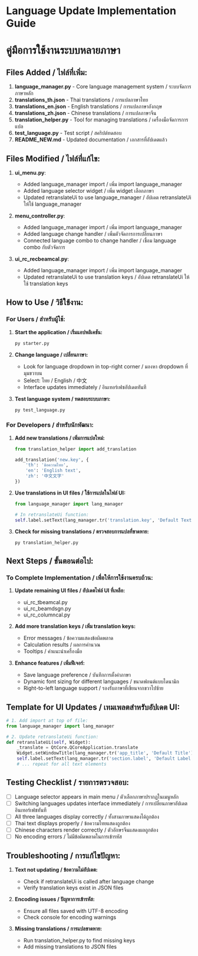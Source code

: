 # Language Update Implementation Guide
# คู่มือการใช้งานระบบหลายภาษา

## Files Added / ไฟล์ที่เพิ่ม:

1. **language_manager.py** - Core language management system / ระบบจัดการภาษาหลัก
2. **translations_th.json** - Thai translations / การแปลภาษาไทย  
3. **translations_en.json** - English translations / การแปลภาษาอังกฤษ
4. **translations_zh.json** - Chinese translations / การแปลภาษาจีน
5. **translation_helper.py** - Tool for managing translations / เครื่องมือจัดการการแปล
6. **test_language.py** - Test script / สคริปต์ทดสอบ
7. **README_NEW.md** - Updated documentation / เอกสารที่อัปเดตแล้ว

## Files Modified / ไฟล์ที่แก้ไข:

1. **ui_menu.py**:
   - Added language_manager import / เพิ่ม import language_manager
   - Added language selector widget / เพิ่ม widget เลือกภาษา
   - Updated retranslateUi to use language_manager / อัปเดต retranslateUi ให้ใช้ language_manager

2. **menu_controller.py**:
   - Added language_manager import / เพิ่ม import language_manager  
   - Added language change handler / เพิ่มตัวจัดการการเปลี่ยนภาษา
   - Connected language combo to change handler / เชื่อม language combo กับตัวจัดการ

3. **ui_rc_recbeamcal.py**:
   - Added language_manager import / เพิ่ม import language_manager
   - Updated retranslateUi to use translation keys / อัปเดต retranslateUi ให้ใช้ translation keys

## How to Use / วิธีใช้งาน:

### For Users / สำหรับผู้ใช้:

1. **Start the application / เริ่มแอปพลิเคชัน:**
   ```bash
   py starter.py
   ```

2. **Change language / เปลี่ยนภาษา:**
   - Look for language dropdown in top-right corner / มองหา dropdown ที่มุมขวาบน
   - Select: ไทย / English / 中文
   - Interface updates immediately / อินเทอร์เฟซอัปเดตทันที

3. **Test language system / ทดสอบระบบภาษา:**
   ```bash
   py test_language.py
   ```

### For Developers / สำหรับนักพัฒนา:

1. **Add new translations / เพิ่มการแปลใหม่:**
   ```python
   from translation_helper import add_translation
   
   add_translation('new.key', {
       'th': 'ข้อความไทย',
       'en': 'English text',
       'zh': '中文文字'
   })
   ```

2. **Use translations in UI files / ใช้การแปลในไฟล์ UI:**
   ```python
   from language_manager import lang_manager
   
   # In retranslateUi function:
   self.label.setText(lang_manager.tr('translation.key', 'Default Text'))
   ```

3. **Check for missing translations / ตรวจสอบการแปลที่ขาดหาย:**
   ```bash
   py translation_helper.py
   ```

## Next Steps / ขั้นตอนต่อไป:

### To Complete Implementation / เพื่อให้การใช้งานครบถ้วน:

1. **Update remaining UI files / อัปเดตไฟล์ UI ที่เหลือ:**
   - ui_rc_tbeamcal.py
   - ui_rc_beamdsgn.py  
   - ui_rc_columncal.py

2. **Add more translation keys / เพิ่ม translation keys:**
   - Error messages / ข้อความแสดงข้อผิดพลาด
   - Calculation results / ผลการคำนวณ
   - Tooltips / คำแนะนำเครื่องมือ

3. **Enhance features / เพิ่มฟีเจอร์:**
   - Save language preference / บันทึกการตั้งค่าภาษา
   - Dynamic font sizing for different languages / ขนาดฟอนต์แบบไดนามิก
   - Right-to-left language support / รองรับภาษาที่เขียนจากขวาไปซ้าย

## Template for UI Updates / เทมเพลตสำหรับอัปเดต UI:

```python
# 1. Add import at top of file:
from language_manager import lang_manager

# 2. Update retranslateUi function:
def retranslateUi(self, Widget):
    _translate = QtCore.QCoreApplication.translate
    Widget.setWindowTitle(lang_manager.tr('app_title', 'Default Title'))
    self.label.setText(lang_manager.tr('section.label', 'Default Label'))
    # ... repeat for all text elements
```

## Testing Checklist / รายการตรวจสอบ:

- [ ] Language selector appears in main menu / ตัวเลือกภาษาปรากฏในเมนูหลัก
- [ ] Switching languages updates interface immediately / การเปลี่ยนภาษาอัปเดตอินเทอร์เฟซทันที
- [ ] All three languages display correctly / ทั้งสามภาษาแสดงได้ถูกต้อง
- [ ] Thai text displays properly / ข้อความไทยแสดงถูกต้อง
- [ ] Chinese characters render correctly / ตัวอักษรจีนแสดงผลถูกต้อง
- [ ] No encoding errors / ไม่มีข้อผิดพลาดในการเข้ารหัส

## Troubleshooting / การแก้ไขปัญหา:

1. **Text not updating / ข้อความไม่อัปเดต:**
   - Check if retranslateUi is called after language change
   - Verify translation keys exist in JSON files

2. **Encoding issues / ปัญหาการเข้ารหัส:**
   - Ensure all files saved with UTF-8 encoding
   - Check console for encoding warnings

3. **Missing translations / การแปลขาดหาย:**
   - Run translation_helper.py to find missing keys
   - Add missing translations to JSON files
